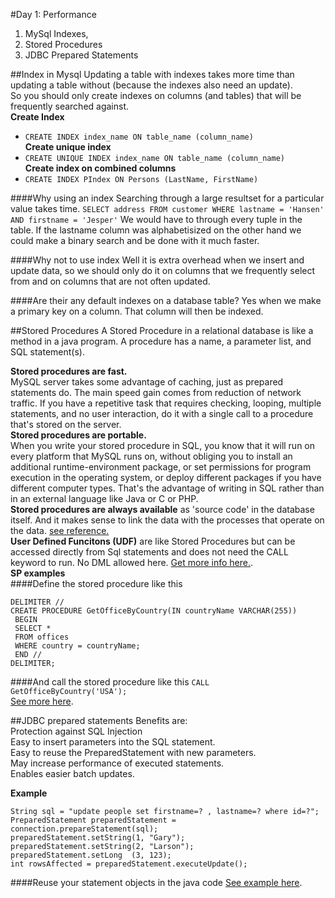 #Day 1: Performance
1. MySql Indexes,  
2. Stored Procedures  
3. JDBC Prepared Statements

##Index in Mysql
Updating a table with indexes takes more time than updating a table without (because the indexes also need an update).   
So you should only create indexes on columns (and tables) that will be frequently searched against.  
**Create Index**  
- `CREATE INDEX index_name
ON table_name (column_name)`  
**Create unique index**  
- `CREATE UNIQUE INDEX index_name
ON table_name (column_name)`  
**Create index on combined columns**  
- `CREATE INDEX PIndex
ON Persons (LastName, FirstName)`

####Why using an index
Searching through a large resultset for a particular value takes time.
 `SELECT address FROM customer WHERE lastname = 'Hansen' AND firstname = 'Jesper'`
We would have to through every tuple in the table.
If the lastname column was alphabetisized on the other hand we could make a binary search and be done with it much faster.

####Why not to use index
Well it is extra overhead when we insert and update data, so we should only do it on columns that we frequently select from and on columns that are not often updated.

####Are their any default indexes on a database table?
Yes when we make a primary key on a column. That column will then be indexed.

##Stored Procedures
A Stored Procedure in a relational database is like a method in a java program. A procedure has a name, a parameter list, and SQL statement(s).  

**Stored procedures are fast.**   
MySQL server takes some advantage of caching, just as prepared statements do. The main speed gain comes from reduction of network traffic. If you have a repetitive task that requires checking, looping, multiple statements, and no user interaction, do it with a single call to a procedure that's stored on the server.  
**Stored procedures are portable.**   
When you write your stored procedure in SQL, you know that it will run on every platform that MySQL runs on, without obliging you to install an additional runtime-environment package, or set permissions for program execution in the operating system, or deploy different packages if you have different computer types. That's the advantage of writing in SQL rather than in an external language like Java or C or PHP.  
**Stored procedures are always available** as 'source code' in the database itself. And it makes sense to link the data with the processes that operate on the data.
[see reference.](http://www.w3resource.com/mysql/mysql-procedure.php)  
**User Defined Funcitons (UDF)** are like Stored Procedures but can be accessed directly from Sql statements and does not need the CALL <sp-name> keyword to run. No DML allowed here. [Get more info here.](https://blogs.msdn.microsoft.com/pradeepsvs/2014/10/08/difference-between-a-stored-procedure-and-function/).  
**SP examples**  
####Define the stored procedure like this  

```
DELIMITER //  
CREATE PROCEDURE GetOfficeByCountry(IN countryName VARCHAR(255))  
 BEGIN  
 SELECT *   
 FROM offices  
 WHERE country = countryName;  
 END //  
DELIMITER;  
```  
####And call the stored procedure like this
`CALL GetOfficeByCountry('USA');`  
[See more here](http://www.mysqltutorial.org/stored-procedures-parameters.aspx).

##JDBC prepared statements
Benefits are:  
Protection against SQL Injection  
Easy to insert parameters into the SQL statement.  
Easy to reuse the PreparedStatement with new parameters.  
May increase performance of executed statements.  
Enables easier batch updates.  

**Example**
```
String sql = "update people set firstname=? , lastname=? where id=?";  
PreparedStatement preparedStatement = connection.prepareStatement(sql);  
preparedStatement.setString(1, "Gary");  
preparedStatement.setString(2, "Larson");  
preparedStatement.setLong  (3, 123);  
int rowsAffected = preparedStatement.executeUpdate();  
```

####Reuse your statement objects in the java code
[See example here](http://tutorials.jenkov.com/jdbc/preparedstatement.html#preparedstatement-performance).

